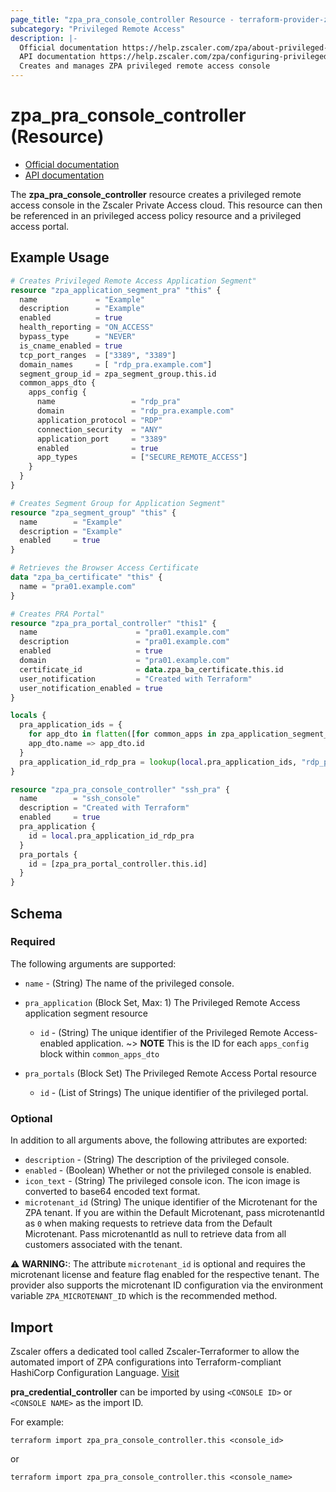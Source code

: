 ```yaml
---
page_title: "zpa_pra_console_controller Resource - terraform-provider-zpa"
subcategory: "Privileged Remote Access"
description: |-
  Official documentation https://help.zscaler.com/zpa/about-privileged-consoles
  API documentation https://help.zscaler.com/zpa/configuring-privileged-consoles-using-api
  Creates and manages ZPA privileged remote access console
---
```


# zpa_pra_console_controller (Resource)

* [Official documentation](https://help.zscaler.com/zpa/about-privileged-consoles)
* [API documentation](https://help.zscaler.com/zpa/configuring-privileged-consoles-using-api)

The **zpa_pra_console_controller** resource creates a privileged remote access console in the Zscaler Private Access cloud. This resource can then be referenced in an privileged access policy resource and a privileged access portal.

## Example Usage

```terraform
# Creates Privileged Remote Access Application Segment"
resource "zpa_application_segment_pra" "this" {
  name             = "Example"
  description      = "Example"
  enabled          = true
  health_reporting = "ON_ACCESS"
  bypass_type      = "NEVER"
  is_cname_enabled = true
  tcp_port_ranges  = ["3389", "3389"]
  domain_names     = [ "rdp_pra.example.com"]
  segment_group_id = zpa_segment_group.this.id
  common_apps_dto {
    apps_config {
      name                 = "rdp_pra"
      domain               = "rdp_pra.example.com"
      application_protocol = "RDP"
      connection_security  = "ANY"
      application_port     = "3389"
      enabled              = true
      app_types            = ["SECURE_REMOTE_ACCESS"]
    }
  }
}

# Creates Segment Group for Application Segment"
resource "zpa_segment_group" "this" {
  name        = "Example"
  description = "Example"
  enabled     = true
}

# Retrieves the Browser Access Certificate
data "zpa_ba_certificate" "this" {
  name = "pra01.example.com"
}

# Creates PRA Portal"
resource "zpa_pra_portal_controller" "this1" {
  name                      = "pra01.example.com"
  description               = "pra01.example.com"
  enabled                   = true
  domain                    = "pra01.example.com"
  certificate_id            = data.zpa_ba_certificate.this.id
  user_notification         = "Created with Terraform"
  user_notification_enabled = true
}

locals {
  pra_application_ids = {
    for app_dto in flatten([for common_apps in zpa_application_segment_pra.this.common_apps_dto : common_apps.apps_config]) :
    app_dto.name => app_dto.id
  }
  pra_application_id_rdp_pra = lookup(local.pra_application_ids, "rdp_pra", "")
}

resource "zpa_pra_console_controller" "ssh_pra" {
  name        = "ssh_console"
  description = "Created with Terraform"
  enabled     = true
  pra_application {
    id = local.pra_application_id_rdp_pra
  }
  pra_portals {
    id = [zpa_pra_portal_controller.this.id]
  }
}
```

## Schema

### Required

The following arguments are supported:

- `name` - (String) The name of the privileged console.

- `pra_application` (Block Set, Max: 1) The Privileged Remote Access application segment resource
    - `id` - (String) The unique identifier of the Privileged Remote Access-enabled application.
    ~> **NOTE** This is the ID for each `apps_config` block within `common_apps_dto`
- `pra_portals` (Block Set) The Privileged Remote Access Portal resource
    - `id` - (List of Strings) The unique identifier of the privileged portal.

### Optional

In addition to all arguments above, the following attributes are exported:

- `description` - (String) The description of the privileged console.
- `enabled` - (Boolean) Whether or not the privileged console is enabled.
- `icon_text` - (String) The privileged console icon. The icon image is converted to base64 encoded text format.
- `microtenant_id` (String) The unique identifier of the Microtenant for the ZPA tenant. If you are within the Default Microtenant, pass microtenantId as `0` when making requests to retrieve data from the Default Microtenant. Pass microtenantId as null to retrieve data from all customers associated with the tenant.

⚠️ **WARNING:**: The attribute ``microtenant_id`` is optional and requires the microtenant license and feature flag enabled for the respective tenant. The provider also supports the microtenant ID configuration via the environment variable `ZPA_MICROTENANT_ID` which is the recommended method.

## Import

Zscaler offers a dedicated tool called Zscaler-Terraformer to allow the automated import of ZPA configurations into Terraform-compliant HashiCorp Configuration Language.
[Visit](https://github.com/zscaler/zscaler-terraformer)

**pra_credential_controller** can be imported by using `<CONSOLE ID>` or `<CONSOLE NAME>` as the import ID.

For example:

```shell
terraform import zpa_pra_console_controller.this <console_id>
```

or

```shell
terraform import zpa_pra_console_controller.this <console_name>
```
